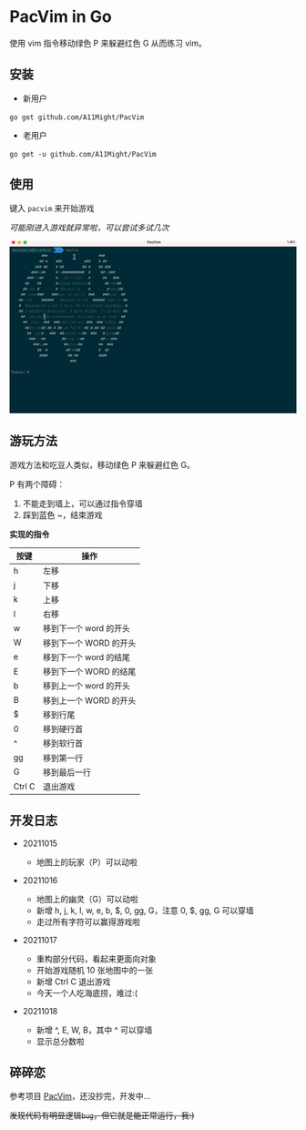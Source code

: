 # PacVim in Go

使用 vim 指令移动绿色 P 来躲避红色 G 从而练习 vim。

## 安装

- 新用户

`go get github.com/A11Might/PacVim`

- 老用户

`go get -u github.com/A11Might/PacVim`

## 使用

键入 `pacvim` 来开始游戏

*可能刚进入游戏就异常啦，可以尝试多试几次*

![typer](assets/PacVim.gif?raw=true)

## 游玩方法

游戏方法和吃豆人类似，移动绿色 P 来躲避红色 G。

P 有两个障碍：
1. 不能走到墙上，可以通过指令穿墙
2. 踩到蓝色 ~，结束游戏

**实现的指令**

| 按键 | 操作 |
| --- | --- |
| h   | 左移 |
| j   | 下移 |
| k   | 上移 |
| l   | 右移 |
| w   | 移到下一个 word 的开头 |
| W   | 移到下一个 WORD 的开头 |
| e   | 移到下一个 word 的结尾 |
| E   | 移到下一个 WORD 的结尾 |
| b   | 移到上一个 word 的开头 |
| B   | 移到上一个 WORD 的开头 |
| $   | 移到行尾 |
| 0   | 移到硬行首 |
| ^   | 移到软行首 |
| gg  | 移到第一行 |
| G   | 移到最后一行 |
| Ctrl C | 退出游戏 |

## 开发日志

- 20211015 
  - 地图上的玩家（P）可以动啦

- 20211016 
  - 地图上的幽灵（G）可以动啦
  - 新增 h, j, k, l, w, e, b, $, 0, gg, G，注意 0, $, gg, G 可以穿墙
  - 走过所有字符可以赢得游戏啦

- 20211017 
  - 重构部分代码，看起来更面向对象
  - 开始游戏随机 10 张地图中的一张
  - 新增 Ctrl C 退出游戏
  - 今天一个人吃海底捞，难过:(

- 20211018
  - 新增 ^, E, W, B，其中 ^ 可以穿墙 
  - 显示总分数啦

## 碎碎恋

参考项目 [PacVim](https://github.com/jmoon018/PacVim)，还没抄完，开发中...

~~发现代码有明显逻辑`bug`，但它就是能正常运行，我:)~~